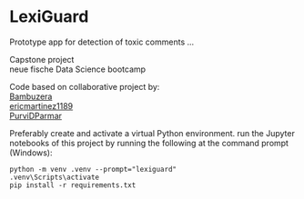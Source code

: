 # LexiGuard

Prototype app for detection of toxic comments ...

Capstone project  
neue fische Data Science bootcamp

Code based on collaborative project by:  
[Bambuzera](https://github.com/Bambuzera)  
[ericmartinez1189](https://github.com/ericmartinez1189)  
[PurviDParmar](https://github.com/PurviDParmar)  



Preferably create and activate a virtual Python environment. run the Jupyter notebooks of this project by running the following at the command prompt (Windows):

```
python -m venv .venv --prompt="lexiguard"
.venv\Scripts\activate
pip install -r requirements.txt
```
